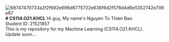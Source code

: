 ![68747470733a2f2f692e696d6775722e636f6d2f576d4d6e5352742e706e67](https://github.com/jbz26/CS114.O21.KHCL/assets/94024704/be8bd25c-78e8-46ba-82bf-bf56e72ba081)
**# CS114.O21.KHCL**
Hi guy, My name's Nguyen To Thien Bao. <br/>
Student ID: 21521857 <br/>
This is my repository for my Machine Learning (CS114.O21.KHCL). <br/>
Update soon...

